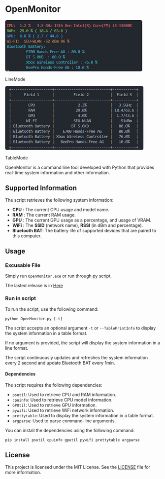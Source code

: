 # OpenMonitor

![LineMode](https://github.com/Kannmu/OpenMonitor/blob/main/Img/LineMode.png)

LineMode

![TableMode](https://github.com/Kannmu/OpenMonitor/blob/main/Img/TableMode.png)

TableMode

OpenMonitor is a command line tool developed with Python that provides real-time system information and other information.

## Supported Information

The script retrieves the following system information:

- **CPU** : The current CPU usage and model name.
- **RAM** : The current RAM usage.
- **GPU** : The current GPU usage as a percentage, and usage of VRAM.
- **WiFi** : The **SSID** (network name), **RSSI** (in dBm and percentage).
- **Bluetooth BAT**: The battery life of supported devices that are paired to this computer.

## Usage

### Excusable File

Simply run `OpenMonitor.exe` or run through py script.

The lasted release is in [Here](https://github.com/Kannmu/OpenMonitor/releases)

### Run in script

To run the script, use the following command:

```
python OpenMonitor.py [-t]
```

The script accepts an optional argument `-t` or `--TablePrintInfo` to display the system information in a table format.

If no argument is provided, the script will display the system information in a line format.

The script continuously updates and refreshes the system information every 2 second and update Bluetooth BAT every 1min.

#### Dependencies

The script requires the following dependencies:

- `psutil`: Used to retrieve CPU and RAM information.
- `cpuinfo`: Used to retrieve CPU model information.
- `GPUtil`: Used to retrieve GPU information.
- `pywifi`: Used to retrieve WiFi network information.
- `prettytable`: Used to display the system information in a table format.
- `argparse`: Used to parse command-line arguments.

You can install the dependencies using the following command:

```
pip install psutil cpuinfo gputil pywifi prettytable argparse
```

## License

This project is licensed under the MIT License. See the [LICENSE](LICENSE) file for more information.